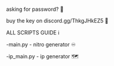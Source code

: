 asking for password? 🔐 

buy the key on discord.gg/ThkgJHkEZ5 💸


ALL SCRIPTS GUIDE ℹ️ 

-main.py - nitro generator ♾️

 -ip_main.py - ip generator 🗺️

